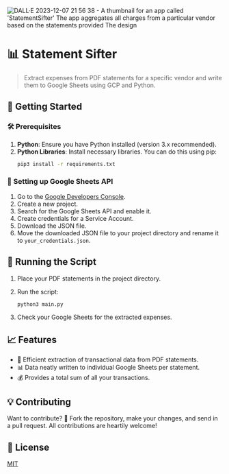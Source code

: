 
![DALL·E 2023-12-07 21 56 38 - A thumbnail for an app called 'StatementSifter'  The app aggregates all charges from a particular vendor based on the statements provided  The design ](https://github.com/codewitty/StatementSifter/assets/35624908/6b446f38-87d0-451f-81c4-c6c085a0ecee)



# 📊 Statement Sifter
> Extract expenses from PDF statements for a specific vendor and write them to Google Sheets using GCP and Python.

## 🚀 Getting Started

### 🛠 Prerequisites
1. **Python**: Ensure you have Python installed (version 3.x recommended).
2. **Python Libraries**: Install necessary libraries. You can do this using pip:
    ```bash
    pip3 install -r requirements.txt
    ```

### 📝 Setting up Google Sheets API
1. Go to the [Google Developers Console](https://console.developers.google.com/).
2. Create a new project.
3. Search for the Google Sheets API and enable it.
4. Create credentials for a Service Account.
6. Download the JSON file.
7. Move the downloaded JSON file to your project directory and rename it to `your_credentials.json`.

## 🏃 Running the Script
1. Place your PDF statements in the project directory.
2. Run the script:
    ```bash
    python3 main.py
    ```

3. Check your Google Sheets for the extracted expenses.

## 📈 Features
- 🧾 Efficient extraction of transactional data from PDF statements.
- 📊 Data neatly written to individual Google Sheets per statement.
- 💰 Provides a total sum of all your transactions.

## 💡 Contributing
Want to contribute? 🌟 Fork the repository, make your changes, and send in a pull request. All contributions are heartily welcome!

## 📜 License
[MIT](https://choosealicense.com/licenses/mit/)
